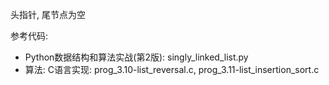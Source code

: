 头指针, 尾节点为空

参考代码: 

- Python数据结构和算法实战(第2版): singly_linked_list.py
- 算法: C语言实现: prog_3.10-list_reversal.c, prog_3.11-list_insertion_sort.c
